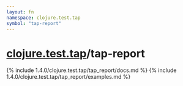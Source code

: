 ```yaml
---
layout: fn
namespace: clojure.test.tap
symbol: "tap-report"
---
```


# [clojure.test.tap](../)/tap-report

{% include 1.4.0/clojure.test.tap/tap_report/docs.md %}
{% include 1.4.0/clojure.test.tap/tap_report/examples.md %}

